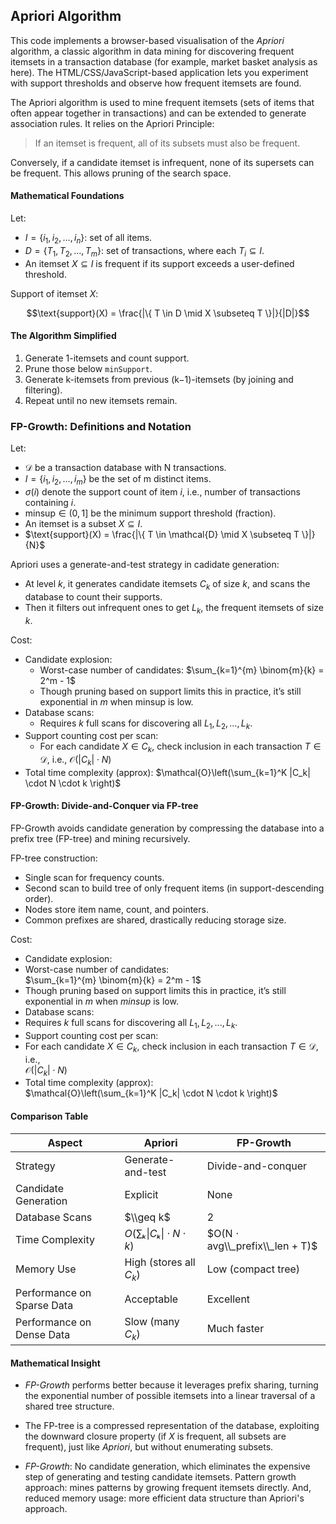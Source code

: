 
## Apriori Algorithm

This code implements a browser-based visualisation of the *Apriori* algorithm, a classic algorithm
in data mining for discovering frequent itemsets in a transaction database (for example, market basket
analysis as here). The HTML/CSS/JavaScript-based application lets you experiment with support thresholds
and observe how frequent itemsets are found.

The Apriori algorithm is used to mine frequent itemsets (sets of items that often appear together in
transactions) and can be extended to generate association rules. It relies on the Apriori Principle:

> If an itemset is frequent, all of its subsets must also be frequent.

Conversely, if a candidate itemset is infrequent, none of its supersets can be frequent. This allows
pruning of the search space.


#### Mathematical Foundations

Let:
- $I = \{ i_1, i_2, \dots, i_n \}$: set of all items.
- $D = \{ T_1, T_2, \dots, T_m \}$: set of transactions, where each $T_i \subseteq I$.
- An itemset $X \subseteq I$ is frequent if its support exceeds a user-defined threshold.

Support of itemset $X$:
```math
\text{support}(X) = \frac{|\{ T \in D \mid X \subseteq T \}|}{|D|}
```


#### The Algorithm Simplified

1. Generate 1-itemsets and count support.
2. Prune those below `minSupport`.
3. Generate k-itemsets from previous (k−1)-itemsets (by joining and filtering).
4. Repeat until no new itemsets remain.



### FP-Growth: Definitions and Notation

Let:
- $\mathcal{D}$ be a transaction database with N transactions.
- $I = \{i_1, i_2, \ldots, i_m\}$ be the set of m distinct items.
- $\sigma(i)$ denote the support count of item $i$, i.e., number
  of transactions containing $i$.
- $\text{minsup} \in (0,1]$ be the minimum support threshold (fraction).
- An itemset is a subset $X \subseteq I$.
- $\text{support}(X) = \frac{|\{ T \in \mathcal{D} \mid X \subseteq T \}|}{N}$

Apriori uses a generate-and-test strategy in cadidate generation:
- At level $k$, it generates candidate itemsets $C_k$ of size $k$,
  and scans the database to count their supports.
- Then it filters out infrequent ones to get $L_k$, the frequent
  itemsets of size $k$.

Cost:
- Candidate explosion:
    - Worst-case number of candidates:
        $\sum_{k=1}^{m} \binom{m}{k} = 2^m - 1$
    - Though pruning based on support limits this in practice,
      it’s still exponential in $m$ when $\text{minsup}$ is low.
- Database scans:
    - Requires $k$ full scans for discovering all $L_1, L_2, …, L_k$.
- Support counting cost per scan:
    - For each candidate $X \in C_k$, check inclusion in each
      transaction $T \in \mathcal{D}$, i.e., $\mathcal{O}(|C_k| \cdot N)$
- Total time complexity (approx):
    $\mathcal{O}\left(\sum_{k=1}^K |C_k| \cdot N \cdot k \right)$


#### FP-Growth: Divide-and-Conquer via FP-tree

FP-Growth avoids candidate generation by compressing the database
into a prefix tree (FP-tree) and mining recursively.

FP-tree construction:
- Single scan for frequency counts.
- Second scan to build tree of only frequent items (in support-descending order).
- Nodes store item name, count, and pointers.
- Common prefixes are shared, drastically reducing storage size.

Cost:
- Candidate explosion:
- Worst-case number of candidates:  
  $\sum_{k=1}^{m} \binom{m}{k} = 2^m - 1$
- Though pruning based on support limits this in practice,
  it’s still exponential in $m$ when $minsup$ is low.
- Database scans:
- Requires $k$ full scans for discovering all $L_1, L_2, ..., L_k$.
- Support counting cost per scan:
- For each candidate $X \in C_k$, check inclusion in each
  transaction $T \in \mathcal{D}$, i.e.,  
  $\mathcal{O}(|C_k| \cdot N)$
- Total time complexity (approx):  
  $\mathcal{O}\left(\sum_{k=1}^K |C_k| \cdot N \cdot k \right)$


#### Comparison Table

| Aspect                     | Apriori                  | FP-Growth                      |
|----------------------------|--------------------------|--------------------------------|
| Strategy                   | Generate-and-test        | Divide-and-conquer             |
| Candidate Generation       | Explicit                 | None                           |
| Database Scans             | $\\geq k$                | 2                              |
| Time Complexity            | $O(∑ₖ \|Cₖ\| ⋅ N ⋅ k)$    | $O(N ⋅ avg\\_prefix\\_len + T)$|
| Memory Use                 | High (stores all $C_k$)  | Low (compact tree)             |
| Performance on Sparse Data | Acceptable               | Excellent                      |
| Performance on Dense Data  | Slow (many $C_k$)        | Much faster                    |


#### Mathematical Insight

- *FP-Growth* performs better because it leverages prefix sharing, turning the
  exponential number of possible itemsets into a linear traversal of a shared
  tree structure.

- The FP-tree is a compressed representation of the database, exploiting the
  downward closure property (if $X$ is frequent, all subsets are frequent),
  just like *Apriori*, but without enumerating subsets.

- *FP-Growth*: No candidate generation, which eliminates the expensive step
  of generating and testing candidate itemsets. Pattern growth approach:
  mines patterns by growing frequent itemsets directly. And, reduced memory
  usage: more efficient data structure than Apriori's approach.

